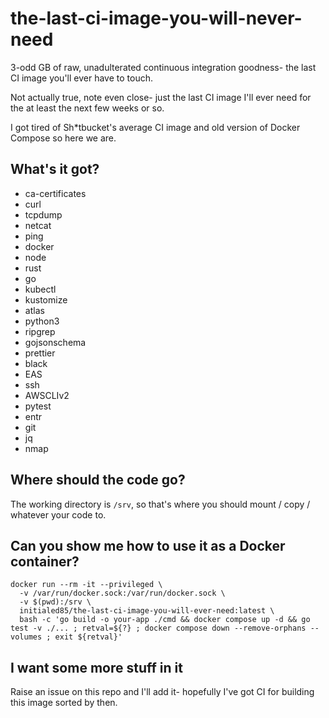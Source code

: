 # the-last-ci-image-you-will-never-need

3-odd GB of raw, unadulterated continuous integration goodness- the last CI image you'll ever have to touch.

Not actually true, note even close- just the last CI image I'll ever need for the at least the next few weeks or so.

I got tired of Sh*tbucket's average CI image and old version of Docker Compose so here we are.

## What's it got?

- ca-certificates
- curl
- tcpdump
- netcat
- ping
- docker
- node
- rust
- go
- kubectl
- kustomize
- atlas
- python3
- ripgrep
- gojsonschema
- prettier
- black
- EAS
- ssh
- AWSCLIv2
- pytest
- entr
- git
- jq
- nmap

## Where should the code go?

The working directory is `/srv`, so that's where you should mount / copy / whatever your code to.

## Can you show me how to use it as a Docker container?

```shell
docker run --rm -it --privileged \
  -v /var/run/docker.sock:/var/run/docker.sock \
  -v $(pwd):/srv \
  initialed85/the-last-ci-image-you-will-ever-need:latest \
  bash -c 'go build -o your-app ./cmd && docker compose up -d && go test -v ./... ; retval=${?} ; docker compose down --remove-orphans --volumes ; exit ${retval}'
```

## I want some more stuff in it

Raise an issue on this repo and I'll add it- hopefully I've got CI for building this image sorted by then.
